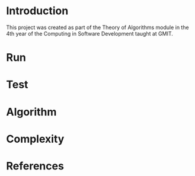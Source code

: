 # Introduction
This project was created as part of the Theory of Algorithms module in the 4th year of the Computing in Software Development taught at GMIT. 

# Run

# Test

# Algorithm

# Complexity

# References
